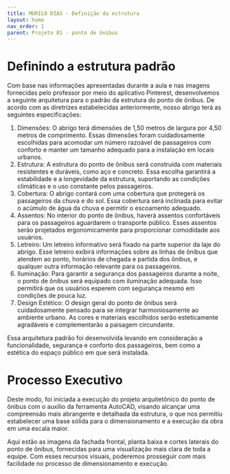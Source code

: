 ```yaml
---
title: MURILO DIAS - Definição da estrutura
layout: home
nav_order: 1
parent: Projeto 01 - ponto de ônibus
---
```


<!--Don't delete this script-->
<script src = "https://polyfill.io/v3/polyfill.min.js?features=es6"></script>
<script id = "MathJax-script" async src="https://cdn.jsdelivr.net/npm/mathjax@3/es5/tex-mml-chtml.js"></script>
<!--Don't delete this script-->

<h1> Definindo a estrutura padrão </h1>

<p aligin = "justify"> 
Com base nas informações apresentadas durante a aula e nas imagens fornecidas pelo professor por meio do aplicativo Pinterest, desenvolvemos a seguinte arquitetura para o padrão da estrutura do ponto de ônibus. De acordo com as diretrizes estabelecidas anteriormente, nosso abrigo terá as seguintes especificações:

<ol>
  <li>Dimensões: O abrigo terá dimensões de 1,50 metros de largura por 4,50 metros de comprimento. Essas dimensões foram cuidadosamente escolhidas para acomodar um número razoável de passageiros com conforto e manter um tamanho adequado para a instalação em locais urbanos.</li>
      <li> Estrutura: A estrutura do ponto de ônibus será construída com materiais resistentes e duráveis, como aço e concreto. Essa escolha garantirá a estabilidade e a longevidade da estrutura, suportando as condições climáticas e o uso constante pelos passageiros.
</li>
      <li>Cobertura: O abrigo contará com uma cobertura que protegerá os passageiros da chuva e do sol. Essa cobertura será inclinada para evitar o acúmulo de água da chuva e permitir o escoamento adequado.</li>
  <li>Assentos: No interior do ponto de ônibus, haverá assentos confortáveis para os passageiros aguardarem o transporte público. Esses assentos serão projetados ergonomicamente para proporcionar comodidade aos usuários. </li>
 <li> Letreiro: Um letreiro informativo será fixado na parte superior da laje do abrigo. Esse letreiro exibirá informações sobre as linhas de ônibus que atendem ao ponto, horários de chegada e partida dos ônibus, e qualquer outra informação relevante para os passageiros. </li>
<li> Iluminação: Para garantir a segurança dos passageiros durante a noite, o ponto de ônibus será equipado com iluminação adequada. Isso permitirá que os usuários esperem com segurança mesmo em condições de pouca luz. </li>
<li> Design Estético: O design geral do ponto de ônibus será cuidadosamente pensado para se integrar harmoniosamente ao ambiente urbano. As cores e materiais escolhidos serão esteticamente agradáveis e complementarão a paisagem circundante. </li>
</ol>

Essa arquitetura padrão foi desenvolvida levando em consideração a funcionalidade, segurança e conforto dos passageiros, bem como a estética do espaço público em que será instalada.
</p> 

<h1> Processo Executivo </h1>

<p aligin = "justify"> 
Deste modo, foi iniciada a execução do projeto arquitetônico do ponto de ônibus com o auxílio da ferramenta AutoCAD, visando alcançar uma compreensão mais abrangente e detalhada da estrutura, o que nos permitiu estabelecer uma base sólida para o dimensionamento e a execução da obra em uma escala maior.

  Aqui estão as imagens da fachada frontal, planta baixa e cortes laterais do ponto de ônibus, fornecidas para uma visualização mais clara de toda a equipe. Com esses recursos visuais, poderemos prosseguir com mais facilidade no processo de dimensionamento e execução.
</p> 
